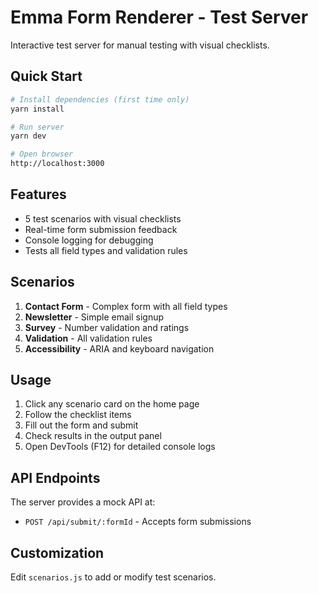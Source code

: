 # Emma Form Renderer - Test Server

Interactive test server for manual testing with visual checklists.

## Quick Start

```bash
# Install dependencies (first time only)
yarn install

# Run server
yarn dev

# Open browser
http://localhost:3000
```

## Features

- 5 test scenarios with visual checklists
- Real-time form submission feedback
- Console logging for debugging
- Tests all field types and validation rules

## Scenarios

1. **Contact Form** - Complex form with all field types
2. **Newsletter** - Simple email signup
3. **Survey** - Number validation and ratings
4. **Validation** - All validation rules
5. **Accessibility** - ARIA and keyboard navigation

## Usage

1. Click any scenario card on the home page
2. Follow the checklist items
3. Fill out the form and submit
4. Check results in the output panel
5. Open DevTools (F12) for detailed console logs

## API Endpoints

The server provides a mock API at:

- `POST /api/submit/:formId` - Accepts form submissions

## Customization

Edit `scenarios.js` to add or modify test scenarios.
